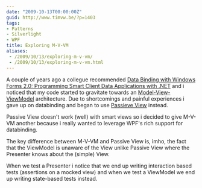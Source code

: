 ```yaml
---
date: "2009-10-13T00:00:00Z"
guid: http://www.timvw.be/?p=1403
tags:
- Patterns
- Silverlight
- WPF
title: Exploring M-V-VM
aliases:
 - /2009/10/13/exploring-m-v-vm/
 - /2009/10/13/exploring-m-v-vm.html
---
```

A couple of years ago a collegue recommended [Data Binding with Windows Forms 2.0: Programming Smart Client Data Applications with .NET](http://www.amazon.com/Data-Binding-Windows-Forms-2-0/dp/032126892X) and i noticed that my code started to gravitate towards an [Model-View-ViewModel](http://en.wikipedia.org/wiki/Model_View_ViewModel) architecture. Due to shortcomings and painful experiences i gave up on databinding and began to use [Passieve View](http://martinfowler.com/eaaDev/PassiveScreen.html) instead.

Passive View doesn't work (well) with smart views so i decided to give M-V-VM another because i really wanted to leverage WPF's rich support for databinding.

The key difference between M-V-VM and Passive View is, imho, the fact that the ViewModel is unaware of the View unlike Passive View where the Presenter knows about the (simple) View.

When we test a Presenter i notice that we end up writing interaction based tests (assertions on a mocked view) and when we test a ViewModel we end up writing state-based tests instead.
